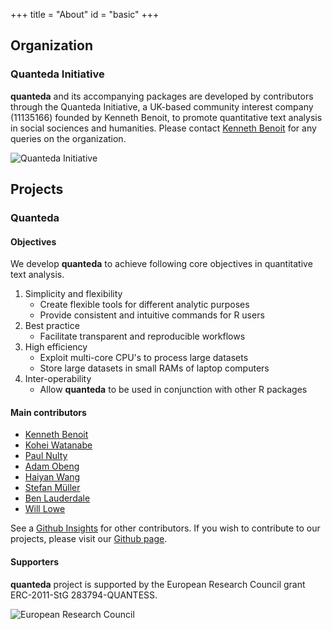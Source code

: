 +++
title = "About"
id = "basic"
+++

## Organization

### Quanteda Initiative

**quanteda** and its accompanying packages are developed by contributors through the Quanteda Initiative, a UK-based community interest company (11135166) founded by Kenneth Benoit, to promote quantitative text analysis in social sociences and humanities. Please contact [Kenneth Benoit](mailto:kbenoit@lse.ac.uk) for any queries on the organization. 

![Quanteda Initiative](../img/qi.svg)

## Projects

### Quanteda

#### Objectives

We develop **quanteda** to achieve following core objectives in quantitative text analysis. 

1. Simplicity and flexibility
    * Create flexible tools for different analytic purposes
    * Provide consistent and intuitive commands for R users
2. Best practice
    * Facilitate transparent and reproducible workflows
3. High efficiency
    * Exploit multi-core CPU's to process large datasets
    * Store large datasets in small RAMs of laptop computers  
4. Inter-operability 
    * Allow **quanteda** to be used in conjunction with other R packages

#### Main contributors

* [Kenneth Benoit](https://github.com/kbenoit)
* [Kohei Watanabe](https://github.com/koheiw)
* [Paul Nulty](https://github.com/pnulty) 
* [Adam Obeng](https://github.com/adamobeng) 
* [Haiyan Wang](https://github.com/HaiyanLW)
* [Stefan Müller](https://github.com/stefan-mueller)
* [Ben Lauderdale](https://github.com/lauderdale)
* [Will Lowe](https://github.com/conjugateprior)

See a [Github Insights](https://github.com/quanteda/quanteda/graphs/contributors) for other contributors. If you wish to contribute to our projects, please visit our [Github page](https://github.com/quanteda/quanteda/wiki).

#### Supporters

**quanteda** project is supported by the European Research Council grant ERC-2011-StG 283794-QUANTESS.

![European Research Council](../img/erc.svg)



